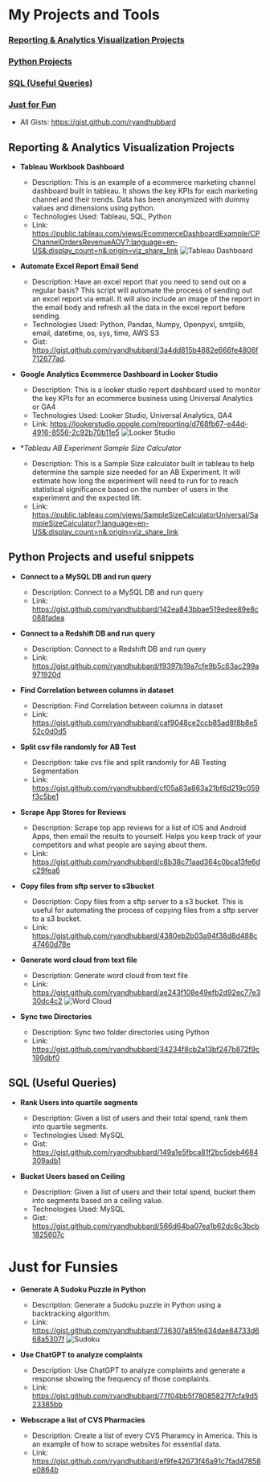 # My Projects and Tools 

### [Reporting & Analytics Visualization Projects](#reporting--analytics-visualization-projects)<br>
### [Python Projects](#python-projects-and-useful-snippets)<br>
### [SQL (Useful Queries)](#sql-useful-queries)<br>
### [Just for Fun](#just-for-funsies)<br>

 - All Gists: https://gist.github.com/ryandhubbard

 ## Reporting & Analytics Visualization Projects

 - **Tableau Workbook Dashboard**
    - Description: This is an example of a ecommerce marketing channel dashboard built in tableau.  It shows the key KPIs for each marketing channel and their trends.  Data has been anonymized with dummy values and dimensions using python.
    - Technologies Used: Tableau, SQL, Python
    - Link: https://public.tableau.com/views/EcommerceDashboardExample/CPChannelOrdersRevenueAOV?:language=en-US&:display_count=n&:origin=viz_share_link
    ![Tableau Dashboard](https://user-images.githubusercontent.com/935207/276493972-17eef11b-10f2-4cc1-932f-a81d4dce1bbb.gif)

- **Automate Excel Report Email Send**
    - Description: Have an excel report that you need to send out on a regular basis? This script will automate the process of sending out an excel report via email.  It will also include an image of the report in the email body and refresh all the data in the excel report before sending.
    - Technologies Used: Python, Pandas, Numpy, Openpyxl, smtplib, email, datetime, os, sys, time, AWS S3
    - Gist: https://gist.github.com/ryandhubbard/3a4dd815b4882e666fe4806f712677ad.

- **Google Analytics Ecommerce Dashboard in Looker Studio**
    - Description: This is a looker studio report dashboard used to monitor the key KPIs for an ecommerce business using Universal Analytics or GA4
    - Technologies Used: Looker Studio, Universal Analytics, GA4
    - Link: https://lookerstudio.google.com/reporting/d768fb67-e44d-4916-8556-2c92b70b11e5
    ![Looker Studio](https://user-images.githubusercontent.com/935207/273344379-6c30305a-f1bf-417a-9649-47921d0812fe.gif)

 - **Tableau AB Experiment Sample Size Calculator*
    - Description: This is a Sample Size calculator built in tableau to help determine the sample size needed for an AB Experiment.  It will estimate how long the experiment will need to run for to reach statistical significance based on the number of users in the experiment and the expected lift.
    - Link: https://public.tableau.com/views/SampleSizeCalculatorUniversal/SampleSizeCalculator?:language=en-US&:display_count=n&:origin=viz_share_link

 ## Python Projects and useful snippets

 - **Connect to a MySQL DB and run query**
    - Description: Connect to a MySQL DB and run query
    - Link: https://gist.github.com/ryandhubbard/142ea843bbae519edee89e8c088fadea

 - **Connect to a Redshift DB and run query**
    - Description: Connect to a Redshift DB and run query
    - Link: https://gist.github.com/ryandhubbard/f9397b19a7cfe9b5c63ac299a971920d

 - **Find Correlation between columns in dataset**
    - Description: Find Correlation between columns in dataset
    - Link: https://gist.github.com/ryandhubbard/caf9048ce2ccb85ad8f8b8e552c0d0d5

- **Split csv file randomly for AB Test**
    - Description: take cvs file and split randomly for AB Testing Segmentation
    - Link: https://gist.github.com/ryandhubbard/cf05a83a863a21bf6d219c059f3c5be1

 - **Scrape App Stores for Reviews**
    - Description: Scrape top app reviews for a list of iOS and Android Apps, then email the results to yourself.  Helps you keep track of your competitors and what people are saying about them.
    - Link: https://gist.github.com/ryandhubbard/c8b38c71aad364c0bca13fe6dc29fea6

 - **Copy files from sftp server to s3bucket**
    - Description: Copy files from a sftp server to a s3 bucket.   This is useful for automating the process of copying files from a sftp server to a s3 bucket.
    - Link: https://gist.github.com/ryandhubbard/4380eb2b03a94f38d8d488c47460d78e

- **Generate word cloud from text file**
    - Description: Generate word cloud from text file
    - Link: https://gist.github.com/ryandhubbard/ae243f108e49efb2d92ec77e330dc4c2
        ![Word Cloud](https://user-images.githubusercontent.com/935207/271796667-716d976a-a3c0-40ec-8c22-83acd1ab6470.png)

- **Sync two Directories**
    - Description: Sync two folder directories using Python
    - Link: https://gist.github.com/ryandhubbard/34234f8cb2a13bf247b872f9c199dbf0

 ## SQL (Useful Queries)

- **Rank Users into quartile segments**
    - Description: Given a list of users and their total spend, rank them into quartile segments.
    - Technologies Used: MySQL
    - Gist: https://gist.github.com/ryandhubbard/149a1e5fbca81f2bc5deb4684309adb1

- **Bucket Users based on Ceiling**
    - Description: Given a list of users and their total spend, bucket them into segments based on a ceiling value.
    - Technologies Used: MySQL
    - Gist: https://gist.github.com/ryandhubbard/566d64ba07ea1b62dc6c3bcb1825607c

 # Just for Funsies
    
- **Generate A Sudoku Puzzle in Python**
    - Description: Generate a Sudoku puzzle in Python using a backtracking algorithm.
    - Link: https://gist.github.com/ryandhubbard/736307a85fe434dae84733d668a5307f
    ![Sudoku](https://user-images.githubusercontent.com/935207/206568981-73fe117d-5441-48a2-b3f6-011a9af7a700.png)

- **Use ChatGPT to analyze complaints**
    - Description: Use ChatGPT to analyze complaints and generate a response showing the frequency of those complaints.
    - Link: https://gist.github.com/ryandhubbard/77f04bb5f78085827f7cfa9d523385bb

- **Webscrape a list of CVS Pharmacies**
    - Description: Create a list of every CVS Pharamcy in America. This is an example of how to scrape websites for essential data.
    - Link: https://gist.github.com/ryandhubbard/ef9fe42673f46a91c7fad47858e0864b





<!-- - **Customer Retention Rates**
    - Description: Brief description of the project.
    - Technologies Used: List of technologies used in the project.
    - Link: Link to the project (if applicable). -->




